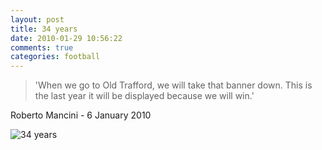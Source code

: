 ```yaml
---
layout: post
title: 34 years
date: 2010-01-29 10:56:22
comments: true
categories: football
---
```

<blockquote>
'When we go to Old Trafford, we will take that banner down. 
This is the last year it will be displayed because we will win.'
</blockquote>

Roberto Mancini - 6 January 2010

<img src="http://static.guim.co.uk/sys-images/Football/Pix/pictures/2010/1/27/1264634240963/Manchester-United-fans-di-001.jpg" alt="34 years" />

